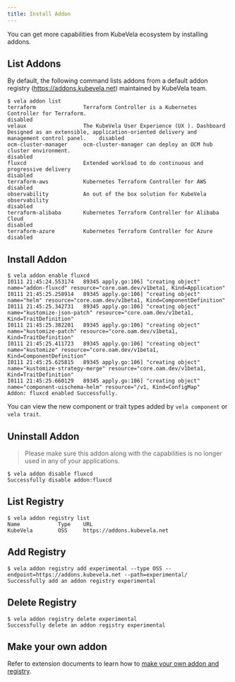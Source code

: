 ```yaml
---
title: Install Addon
---
```


You can get more capabilities from KubeVela ecosystem by installing addons.

## List Addons

By default, the following command lists addons from a default addon registry (https://addons.kubevela.net) maintained by KubeVela team.


```shell
$ vela addon list
terraform               Terraform Controller is a Kubernetes Controller for Terraform.                                                                          disabled
velaux                  The KubeVela User Experience (UX ). Dashboard Designed as an extensible, application-oriented delivery and management control panel.    disabled
ocm-cluster-manager     ocm-cluster-manager can deploy an OCM hub cluster environment.                                                                          disabled
fluxcd                  Extended workload to do continuous and progressive delivery                                                                             disabled
terraform-aws           Kubernetes Terraform Controller for AWS                                                                                                 disabled
observability           An out of the box solution for KubeVela observability                                                                                   disabled
terraform-alibaba       Kubernetes Terraform Controller for Alibaba Cloud                                                                                       disabled
terraform-azure         Kubernetes Terraform Controller for Azure                                                                                               disabled
```

## Install Addon

```
$ vela addon enable fluxcd
I0111 21:45:24.553174   89345 apply.go:106] "creating object" name="addon-fluxcd" resource="core.oam.dev/v1beta1, Kind=Application"
I0111 21:45:25.258914   89345 apply.go:106] "creating object" name="helm" resource="core.oam.dev/v1beta1, Kind=ComponentDefinition"
I0111 21:45:25.342731   89345 apply.go:106] "creating object" name="kustomize-json-patch" resource="core.oam.dev/v1beta1, Kind=TraitDefinition"
I0111 21:45:25.382201   89345 apply.go:106] "creating object" name="kustomize-patch" resource="core.oam.dev/v1beta1, Kind=TraitDefinition"
I0111 21:45:25.411723   89345 apply.go:106] "creating object" name="kustomize" resource="core.oam.dev/v1beta1, Kind=ComponentDefinition"
I0111 21:45:25.625815   89345 apply.go:106] "creating object" name="kustomize-strategy-merge" resource="core.oam.dev/v1beta1, Kind=TraitDefinition"
I0111 21:45:25.660129   89345 apply.go:106] "creating object" name="component-uischema-helm" resource="/v1, Kind=ConfigMap"
Addon: fluxcd enabled Successfully.
```

You can view the new component or trait types added by `vela component` or `vela trait`.

## Uninstall Addon

> Please make sure this addon along with the capabilities is no longer used in any of your applications.

```
$ vela addon disable fluxcd
Successfully disable addon:fluxcd
```

## List Registry

```
$ vela addon registry list 
Name            Type    URL                        
KubeVela        OSS     https://addons.kubevela.net
```

## Add Registry

```
$ vela addon registry add experimental --type OSS --endpoint=https://addons.kubevela.net --path=experimental/
Successfully add an addon registry experimental
```

## Delete Registry

```
$ vela addon registry delete experimental
Successfully delete an addon registry experimental
```

## Make your own addon

Refer to extension documents to learn how to [make your own addon and registry](../../../platform-engineers/addon/intro).